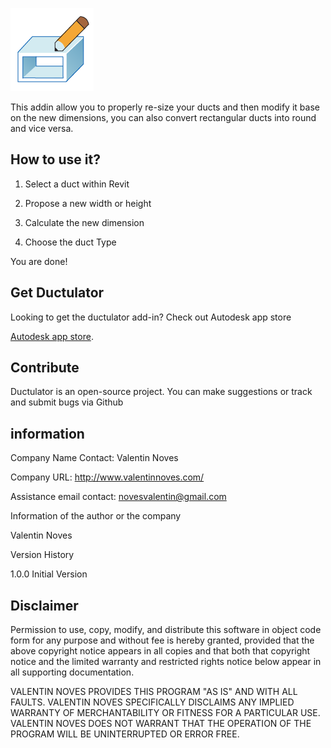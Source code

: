 ![alt text](https://github.com/vnoves/Ductulator/blob/master/Ductulator/Resources/DuctulatorPresentation-01.png)


This addin allow you to properly re-size your ducts and then modify it base on the new dimensions, you can also convert rectangular ducts into round and vice versa.


## How to use it? ##


1. Select a duct within Revit

2.  Propose a new width or height

3.  Calculate the new dimension

4.  Choose the duct Type

 

You are done! 


## Get Ductulator ##

Looking to get the ductulator add-in?  Check out Autodesk app store

[Autodesk app store](https://apps.autodesk.com/RVT/en/Detail/Index?id=6272106374266176068&appLang=en&os=Win64).


## Contribute ##

Ductulator is an open-source project.  You can make suggestions or track and submit bugs via Github


## information ##


Company Name Contact: Valentin Noves

Company URL: http://www.valentinnoves.com/

Assistance email contact: novesvalentin@gmail.com 

 

Information of the author or the company

Valentin Noves

 

Version History

​1.0.0  Initial Version


## Disclaimer ##

Permission to use, copy, modify, and distribute this software in object code form for any purpose and without fee is hereby granted, provided that the above copyright notice appears in all copies and that both that copyright notice and the limited warranty and restricted rights notice below appear in all supporting documentation.

VALENTIN NOVES PROVIDES THIS PROGRAM "AS IS" AND WITH ALL FAULTS. VALENTIN NOVES SPECIFICALLY DISCLAIMS ANY IMPLIED WARRANTY OF MERCHANTABILITY OR FITNESS FOR A PARTICULAR USE. VALENTIN NOVES DOES NOT WARRANT THAT THE OPERATION OF THE PROGRAM WILL BE UNINTERRUPTED OR ERROR FREE.
